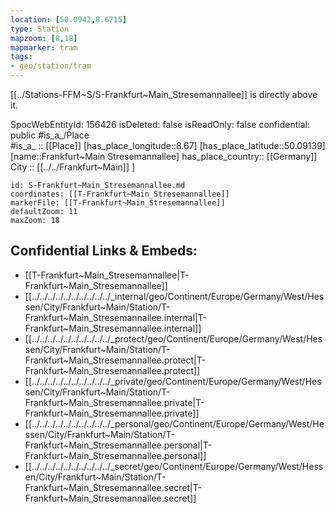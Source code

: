 ```yaml
---
location: [50.0942,8.6715] 
type: Station 
mapzoom: [8,18] 
mapmarker: tram 
tags:
- geo/station/tram
---
```


[[../Stations-FFM~S/S-Frankfurt~Main_Stresemannallee]] is directly above it. 

SpocWebEntityId: 156426
isDeleted: false
isReadOnly: false
confidential: public
#is_a_/Place  
#is_a_ :: [[Place]] 
[has_place_longitude::8.67] 
[has_place_latitude::50.09139] 
[name::Frankfurt~Main Stresemannallee] 
has_place_country:: [[Germany]]  
City :: [[../../Frankfurt~Main]] ] 


```leaflet
id: S-Frankfurt~Main_Stresemannallee.md
coordinates: [[T-Frankfurt~Main_Stresemannallee]] 
markerFile: [[T-Frankfurt~Main_Stresemannallee]] 
defaultZoom: 11 
maxZoom: 18
```


## Confidential Links & Embeds: 
- [[T-Frankfurt~Main_Stresemannallee|T-Frankfurt~Main_Stresemannallee]] 
- [[../../../../../../../../../../_internal/geo/Continent/Europe/Germany/West/Hessen/City/Frankfurt~Main/Station/T-Frankfurt~Main_Stresemannallee.internal|T-Frankfurt~Main_Stresemannallee.internal]] 
- [[../../../../../../../../../../_protect/geo/Continent/Europe/Germany/West/Hessen/City/Frankfurt~Main/Station/T-Frankfurt~Main_Stresemannallee.protect|T-Frankfurt~Main_Stresemannallee.protect]] 
- [[../../../../../../../../../../_private/geo/Continent/Europe/Germany/West/Hessen/City/Frankfurt~Main/Station/T-Frankfurt~Main_Stresemannallee.private|T-Frankfurt~Main_Stresemannallee.private]] 
- [[../../../../../../../../../../_personal/geo/Continent/Europe/Germany/West/Hessen/City/Frankfurt~Main/Station/T-Frankfurt~Main_Stresemannallee.personal|T-Frankfurt~Main_Stresemannallee.personal]] 
- [[../../../../../../../../../../_secret/geo/Continent/Europe/Germany/West/Hessen/City/Frankfurt~Main/Station/T-Frankfurt~Main_Stresemannallee.secret|T-Frankfurt~Main_Stresemannallee.secret]] 
